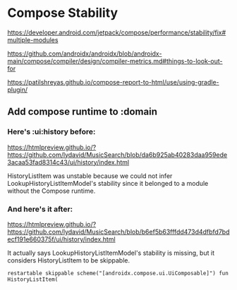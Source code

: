 # Compose Stability

https://developer.android.com/jetpack/compose/performance/stability/fix#multiple-modules

https://github.com/androidx/androidx/blob/androidx-main/compose/compiler/design/compiler-metrics.md#things-to-look-out-for

https://patilshreyas.github.io/compose-report-to-html/use/using-gradle-plugin/

## Add compose runtime to :domain

### Here's :ui:history before:
https://htmlpreview.github.io/?https://github.com/lydavid/MusicSearch/blob/da6b925ab40283daa959ede3acaa53fad8314c43/ui/history/index.html

HistoryListItem was unstable because we could not infer LookupHistoryListItemModel's stability
since it belonged to a module without the Compose runtime.

### And here's it after:
https://htmlpreview.github.io/?https://github.com/lydavid/MusicSearch/blob/b6ef5b63fffdd473d4dfbfd7bdecf191e660375f/ui/history/index.html

It actually says LookupHistoryListItemModel's stability is missing, but it considers
HistoryListItem to be skippable.

```
restartable skippable scheme("[androidx.compose.ui.UiComposable]") fun HistoryListItem(
```
